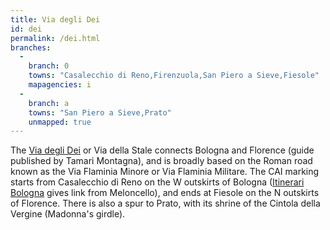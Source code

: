 ```yaml
---
title: Via degli Dei
id: dei
permalink: /dei.html
branches:
  -
    branch: 0
    towns: "Casalecchio di Reno,Firenzuola,San Piero a Sieve,Fiesole"
    mapagencies: i
  -
    branch: a
    towns: "San Piero a Sieve,Prato"
    unmapped: true
---
```


The [Via degli Dei][0] or Via della Stale connects Bologna and Florence (guide published by Tamari Montagna), and is broadly based on the Roman road known as the Via Flaminia Minore or Via Flaminia Militare. The CAI marking starts from Casalecchio di Reno on the W outskirts of Bologna ([Itinerari Bologna][1] gives link from Meloncello), and ends at Fiesole on the N outskirts of Florence. There is also a spur to Prato, with its shrine of the Cintola della Vergine (Madonna's girdle).

[0]: http://www.dabolognaafirenze.it/
[1]: http://www.itineraribologna.it/trekking/sanluca.htm